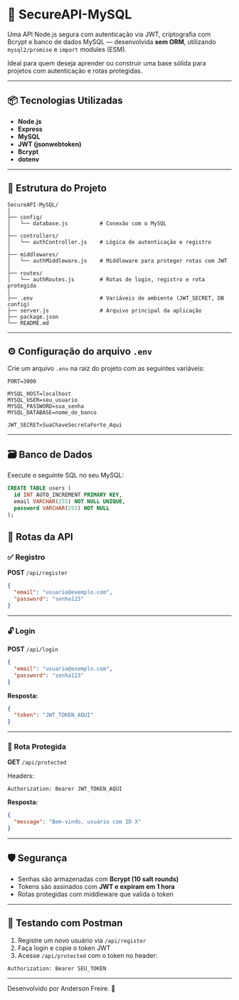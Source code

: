# 🔐 SecureAPI-MySQL

Uma API Node.js segura com autenticação via JWT, criptografia com Bcrypt e banco de dados MySQL — desenvolvida **sem ORM**, utilizando `mysql2/promise` e `import` modules (ESM).

Ideal para quem deseja aprender ou construir uma base sólida para projetos com autenticação e rotas protegidas.

---

## 📦 Tecnologias Utilizadas

- **Node.js**
- **Express**
- **MySQL**
- **JWT (jsonwebtoken)**
- **Bcrypt**
- **dotenv**

---

## 📁 Estrutura do Projeto

```
SecureAPI-MySQL/
│
├── config/
│   └── database.js          # Conexão com o MySQL
│
├── controllers/
│   └── authController.js    # Lógica de autenticação e registro
│
├── middlewares/
│   └── authMiddleware.js    # Middleware para proteger rotas com JWT
│
├── routes/
│   └── authRoutes.js        # Rotas de login, registro e rota protegida
│
├── .env                     # Variáveis de ambiente (JWT_SECRET, DB config)
├── server.js                # Arquivo principal da aplicação
├── package.json
└── README.md
```

---

## ⚙️ Configuração do arquivo `.env`

Crie um arquivo `.env` na raiz do projeto com as seguintes variáveis:

```env
PORT=3000

MYSQL_HOST=localhost
MYSQL_USER=seu_usuario
MYSQL_PASSWORD=sua_senha
MYSQL_DATABASE=nome_do_banco

JWT_SECRET=SuaChaveSecretaForte_Aqui
```

---

## 🗃️ Banco de Dados

Execute o seguinte SQL no seu MySQL:

```sql
CREATE TABLE users (
  id INT AUTO_INCREMENT PRIMARY KEY,
  email VARCHAR(255) NOT NULL UNIQUE,
  password VARCHAR(255) NOT NULL
);
```

## 📮 Rotas da API

### ✅ Registro

**POST** `/api/register`

```json
{
  "email": "usuario@exemplo.com",
  "password": "senha123"
}
```

---

### 🔓 Login

**POST** `/api/login`

```json
{
  "email": "usuario@exemplo.com",
  "password": "senha123"
}
```

**Resposta:**
```json
{
  "token": "JWT_TOKEN_AQUI"
}
```

---

### 🔐 Rota Protegida

**GET** `/api/protected`

Headers:
```
Authorization: Bearer JWT_TOKEN_AQUI
```

**Resposta:**
```json
{
  "message": "Bem-vindo, usuário com ID X"
}
```

---

## 🛡️ Segurança

- Senhas são armazenadas com **Bcrypt (10 salt rounds)**
- Tokens são assinados com **JWT e expiram em 1 hora**
- Rotas protegidas com middleware que valida o token

---

## 🧪 Testando com Postman

1. Registre um novo usuário via `/api/register`
2. Faça login e copie o token JWT
3. Acesse `/api/protected` com o token no header:
```
Authorization: Bearer SEU_TOKEN
```


---

Desenvolvido por Anderson Freire. 🚀
